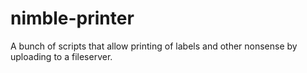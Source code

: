 # nimble-printer
A bunch of scripts that allow printing of labels and other nonsense by uploading to a fileserver.
